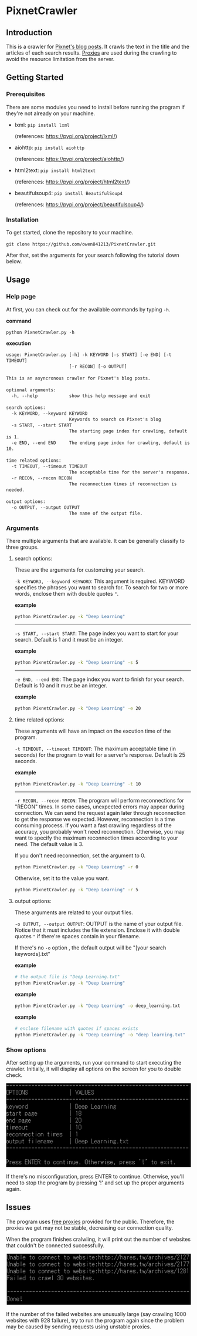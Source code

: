 # PixnetCrawler
## Introduction
This is a  crawler for [Pixnet's blog posts](https://www.pixnet.net/blog).
It crawls the text in the title and the articles of each search results.
[Proxies](https://free-proxy-list.net/) are used during the crawling to avoid the resource limitation from the server.

## Getting Started
### Prerequisites
There are some modules you need to install before running the program if they're not already on your machine.
- lxml: `pip install lxml`

   (references: <https://pypi.org/project/lxml/>)
- aiohttp: `pip install aiohttp`

   (references: <https://pypi.org/project/aiohttp/>)
- html2text: `pip install html2text`

   (references: <https://pypi.org/project/html2text/>)
- beautifulsoup4: `pip install BeautifulSoup4`

   (references: <https://pypi.org/project/beautifulsoup4/>)

### Installation
To get started, clone the repository to your machine.

`git clone https://github.com/owen841213/PixnetCrawler.git`

After that, set the arguments for your search following the tutorial down below.

## Usage

### Help page
At first, you can check out for the available commands by typing `-h`.

**command**

```
python PixnetCrawler.py -h
```

**execution**
```
usage: PixnetCrawler.py [-h] -k KEYWORD [-s START] [-e END] [-t TIMEOUT]
                        [-r RECON] [-o OUTPUT]

This is an asyncronous crawler for Pixnet's blog posts.

optional arguments:
  -h, --help            show this help message and exit

search options:
  -k KEYWORD, --keyword KEYWORD
                        Keywords to search on Pixnet's blog
  -s START, --start START
                        The starting page index for crawling, default is 1.
  -e END, --end END     The ending page index for crawling, default is 10.

time related options:
  -t TIMEOUT, --timeout TIMEOUT
                        The acceptable time for the server's response.
  -r RECON, --recon RECON
                        The reconnection times if reconnection is needed.

output options:
  -o OUTPUT, --output OUTPUT
                        The name of the output file.
```

### Arguments

There multiple arguments that are available. It can be generally classify to three groups.

   1. search options:
   
      These are the arguments for customzing your search.
      
      `-k KEYWORD, --keyword KEYWORD`:
      This argument is required. KEYWORD specifies the phrases you want to search for.
      To search for two or more words, enclose them with double quotes `"`.
      
      **example**
      
      ```bash
      python PixnetCrawler.py -k "Deep Learning"
      ```
      
      - - -
      
      `-s START, --start START`:
      The page index you want to start for your search. Default is 1 and it must be an integer.
      
      **example**
      
      ```bash
      python PixnetCrawler.py -k "Deep Learning" -s 5
      ```
      
      - - -
         
      `-e END, --end END`:
      The page index you want to finish for your search. Default is 10 and it must be an integer.
      
      **example**
      
      ```bash
      python PixnetCrawler.py -k "Deep Learning" -e 20
      ```
      
   2. time related options:
   
      These arguments will have an impact on the excution time of the program.
      
      `-t TIMEOUT, --timeout TIMEOUT`:
      The maximum acceptable time (in seconds) for the program to wait for a server's response.
      Default is 25 seconds.
      
      **example**
      
      ```bash
      python PixnetCrawler.py -k "Deep Learning" -t 10
      ```
      
      - - -
      
      `-r RECON, --recon RECON`:
      The program will perform reconnections for "RECON" times.
      In some cases, unexpected errors may appear during connection.
      We can send the request again later through reconnection to get the response we expected.
      However, reconnection is a time consuming process.
      If you want a fast crawling regardless of the accuracy, you probably won't need reconnection.
      Otherwise, you may want to specify the maximum reconnection times according to your need.
      The default value is 3.
      
      If you don't need reconnection, set the argument to 0.
      
      ```bash
      python PixnetCrawler.py -k "Deep Learning" -r 0
      ```
      
      Otherwise, set it to the value you want.
      
      ```bash
      python PixnetCrawler.py -k "Deep Learning" -r 5
      ```
   
   3. output options:
      
      These arguments are related to your output files.
      
      `-o OUTPUT, --output OUTPUT`:
      OUTPUT is the name of your output file.
      Notice that it must includes the file extension.
      Enclose it with double quotes `"` if there're spaces contain in your filename.
      
      If there's no `-o` option , the default output will be "[your search keywords].txt"

      **example**
      
      ```bash
      # the output file is "Deep Learning.txt"
      python PixnetCrawler.py -k "Deep Learning"
      ```
      
      **example**
      
      ```bash
      python PixnetCrawler.py -k "Deep Learning" -o deep_learning.txt
      ```
      
      **example**
      
      ```bash
      # enclose filename with quotes if spaces exists
      python PixnetCrawler.py -k "Deep Learning" -o "deep learning.txt"
      ```
      
### Show options

   After setting up the arguments, run your command to start executing the crawler.
   Initially, it will display all options on the screen for you to double check.
   
   ![alt_text](https://raw.githubusercontent.com/owen841213/PixnetCrawler/master/images/show_options.PNG "Show all options")
   
   If there's no misconfiguration, press ENTER to continue.
   Otherwise, you'll need to stop the program by pressing \'!\' and set up the proper arguments again.

## Issues

The program uses [free proxies](https://free-proxy-list.net/) provided for the public. Therefore,
the proxies we get may not be stable, decreasing our connection quality.

When the program finishes cralwling, it will print out the number of websites that couldn't be connected successfully.

![alt text](https://raw.githubusercontent.com/owen841213/PixnetCrawler/master/images/failed_websites.PNG "Failed websites number")

If the number of the failed websites are unusually large (say crawling 1000 websites with 928 failure), try to run the program again since the problem may be caused by sending requests using unstable proxies.
